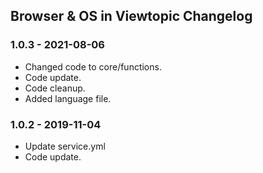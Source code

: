 ## Browser & OS in Viewtopic Changelog

### 1.0.3 - 2021-08-06

- Changed code to core/functions.
- Code update.
- Code cleanup.
- Added language file.

### 1.0.2 - 2019-11-04

- Update service.yml
- Code update.